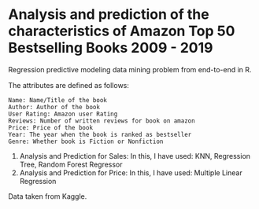 # Analysis and prediction of the characteristics of Amazon Top 50 Bestselling Books 2009 - 2019
Regression predictive modeling data mining problem from end-to-end in R.

The attributes are deﬁned as follows:

    Name: Name/Title of the book
    Author: Author of the book
    User Rating: Amazon user Rating
    Reviews: Number of written reviews for book on amazon
    Price: Price of the book
    Year: The year when the book is ranked as bestseller
    Genre: Whether book is Fiction or Nonfiction

 1) Analysis and Prediction for Sales:
    In this, I have used:
         KNN,
         Regression Tree,
         Random Forest Regressor
 2) Analysis and Prediction for Price:
         In this, I have used:
         Multiple Linear Regression 
    

Data taken from Kaggle.
